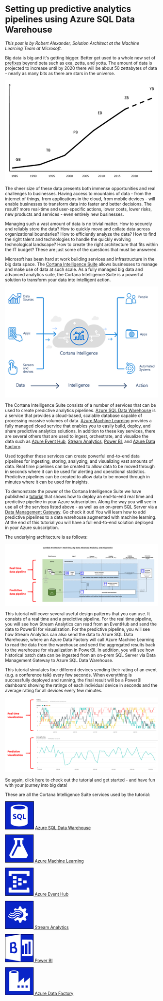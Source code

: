 <properties
	pageTitle="Setting up predictive analytics pipelines using Azure SQL Data Warehouse | Microsoft Azure"
	description="Setting up predictive analytics pipelines using Azure SQL Data Warehouse."
	keywords="adf, azure data factory"
	services="sql-data-warehouse,data-factory,event-hubs,machine-learning,service-bus,stream-analytics"
	documentationCenter=""
	authors="roalexan"
	manager="paulettm"
	editor=""/>

<tags
	ms.service="sql-data-warehouse"
	ms.workload="data-services"
	ms.tgt_pltfrm="na"
	ms.devlang="na"
	ms.topic="article"
	ms.date="04/04/2016"
	ms.author="roalexan" />

# Setting up predictive analytics pipelines using Azure SQL Data Warehouse

*This post is by Robert Alexander, Solution Architect at the Machine Learning Team at Microsoft.*

Big data is big and it's getting bigger. Better get used to a whole new set of <a href="https://en.wikipedia.org/wiki/Metric_prefix">prefixes</a> beyond peta such as exa, zetta, and yotta. The amount of data is projected to increase until by 2020 there will be about 50 zettabytes of data - nearly as many bits as there are stars in the universe.

![datagrowth](./media/datagrowth-small.png)

The sheer size of these data presents both immense opportunities and real challenges to businesses. Having access to  mountains of data - from the internet of things, from applications in the cloud, from mobile devices - will enable businesses to transform data into faster and better decisions. The result? more real-time and user-specific actions, lower costs, lower risks, new products and services - even entirely new businesses.

Managing such a vast amount of data is no trivial matter. How to securely and reliably store the data? How to quickly move and collate data across organizational boundaries? How to efficiently analyze the data? How to find the right talent and technologies to handle the quickly evolving technological landscape? How to create the right architecture that fits within the IT budget? These are just some of the questions that must be answered.

Microsoft has been hard at work building services and infrastructure in the big data space. The <a href="https://www.microsoft.com/en-us/server-cloud/cortana-intelligence-suite/what-is-cortana-intelligence.aspx">Cortana Intelligence Suite</a> allows businesses to manage and make use of data at such scale. As a fully managed big data and advanced analytics suite, the Cortana Intelligence Suite is a powerful solution to transform your data into intelligent action.

![cortana-intelligence-suite](./media/cortana-intelligence-suite.png)

The Cortana Intelligence Suite consists of a number of services that can be used to create predictive analytics pipelines. <a href="https://azure.microsoft.com/en-us/documentation/articles/sql-data-warehouse-overview-what-is"/>Azure SQL Data Warehouse</a> is a service that provides a cloud-based, scalable database capable of processing massive volumes of data. <a href="https://azure.microsoft.com/en-us/services/machine-learning/">Azure Machine Learning</a> provides a fully managed cloud service that enables you to easily build, deploy, and share predictive analytics solutions. In addition to these key services, there are several others that are used to ingest, orchestrate, and visualize the data such as <a href="https://azure.microsoft.com/en-us/services/event-hubs/"/>Azure Event Hub</a>, <a href="https://azure.microsoft.com/en-us/services/stream-analytics/"/>Stream Analytics</a>, <a href="https://powerbi.microsoft.com/en-us/"/>Power BI</a>, and <a href="https://azure.microsoft.com/en-us/services/data-factory/"/>Azure Data Factory</a>.

Used together these services can create powerful end-to-end data pipelines for ingesting, storing, analyzing, and visualizing vast amounts of data. Real time pipelines can be created to allow data to be moved through in seconds where it can be used for alerting and operational statistics. Predictive pipelines can be created to allow data to be moved through in minutes where it can be used for insights.

To demonstrate the power of the Cortana Intelligence Suite we have published a <a href="https://github.com/Azure/CAS-Gallery-Content/tree/master/Tutorials/SQL-Data-Warehouse"/>tutorial</a> that shows how to deploy an end-to-end real time and predictive pipeline in your Azure subscription. Along the way you will see in use all of the services listed above - as well as an on-prem SQL Server via a <a href="https://msdn.microsoft.com/en-us/library/dn879362.aspx"/>Data Management Gateway</a>. Go check it out! You will learn how to add predictive pipelines to a data warehouse augmented with machine learning. At the end of this tutorial you will have a full end-to-end solution deployed in your Azure subscription.

The underlying architecture is as follows:

![annotated-architecture-image](./media/annotated-architecture.png)

This tutorial will cover several useful design patterns that you can use. It consists of a real time and a predictive pipeline. For the real time pipeline, you will see how Stream Analytics can read from an EventHub and send the data to PowerBI for visualization. For the predictive pipeline, you will see how Stream Analytics can also send the data to Azure SQL Data Warehouse, where an Azure Data Factory will call Azure Machine Learning to read the data from the warehouse and send the aggregated results back to the warehouse for visualization in PowerBI. In addition, you will see how historical batch data can be ingested from an on-prem SQL Server via Data Management Gateway to Azure SQL Data Warehouse.

This tutorial simulates four different devices sending their rating of an event (e.g. a conference talk) every few seconds. When everything is successfully deployed and running, the final result will be a PowerBI dashboard showing the ratings of each individual device in seconds and the average rating for all devices every few minutes.

![dashboard-usecase-image](./media/dashboard-realtime-and-predictive.png)

So again, click <a href="https://github.com/Azure/CAS-Gallery-Content/tree/master/Tutorials/SQL-Data-Warehouse"/>here</a> to check out the tutorial and get started - and have fun with your journey into big data!

These are all the Cortana Intelligence Suite services used by the tutorial:

![azuresql-image](./media/azuresql.png)
<a href="https://azure.microsoft.com/en-us/documentation/articles/sql-data-warehouse-overview-what-is"/> Azure SQL Data Warehouse</a>

![aml-image](./media/aml.png)<a href="https://azure.microsoft.com/en-us/services/machine-learning/"> Azure Machine Learning</a>

![eventhub-image](./media/eventhub.png)<a href="https://azure.microsoft.com/en-us/services/event-hubs/"/> Azure Event Hub</a>

![asa-image](./media/asa.png)<a href="https://azure.microsoft.com/en-us/services/stream-analytics/"/> Stream Analytics</a>

![pbi-image](./media/pbi.png)<a href="https://powerbi.microsoft.com/en-us/"/> Power BI</a>

![adf-image](./media/adf.png)<a href="https://azure.microsoft.com/en-us/services/data-factory/"/> Azure Data Factory</a>
